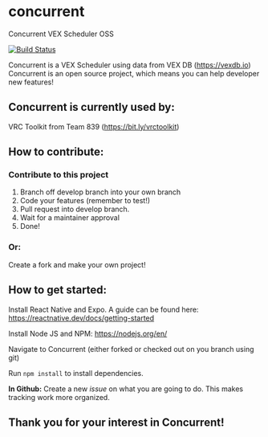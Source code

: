 # concurrent
Concurrent VEX Scheduler OSS

[![Build Status](https://travis-ci.com/byCedric/expo-guide-ci.svg?branch=master)](https://travis-ci.com/byCedric/expo-guide-ci)

Concurrent is a VEX Scheduler using data from VEX DB (https://vexdb.io)
Concurrent is an open source project, which means you can help developer new features!


## Concurrent is currently used by:
VRC Toolkit from Team 839 (https://bit.ly/vrctoolkit)


## How to contribute:
### Contribute to this project
1. Branch off develop branch into your own branch
2. Code your features (remember to test!)
3. Pull request into develop branch.
4. Wait for a maintainer approval
5. Done!

### Or:
Create a fork and make your own project!


## How to get started:
Install React Native and Expo. A guide can be found here: https://reactnative.dev/docs/getting-started

Install Node JS and NPM: https://nodejs.org/en/

Navigate to Concurrent (either forked or checked out on you branch using git)

Run `npm install` to install dependencies.

**In Github:**
Create a new *issue* on what you are going to do. This makes tracking work more organized.


## Thank you for your interest in Concurrent!

